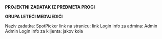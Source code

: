 **PROJEKTNI ZADATAK IZ PREDMETA PROGI**

**GRUPA LETEĆI MEDVJEDIĆI**

Naziv zadatka: SpotPicker
link na stranicu: [link](https://spotpicker20231117161516.azurewebsites.net/login)
Login info za admina: Admin Admin
Login info za klijenta: jakov kola
